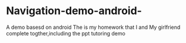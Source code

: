 # Navigation-demo-android-
A demo basesd on android
The is my homework that I and My girlfriend  complete togther,including the ppt tutoring demo
